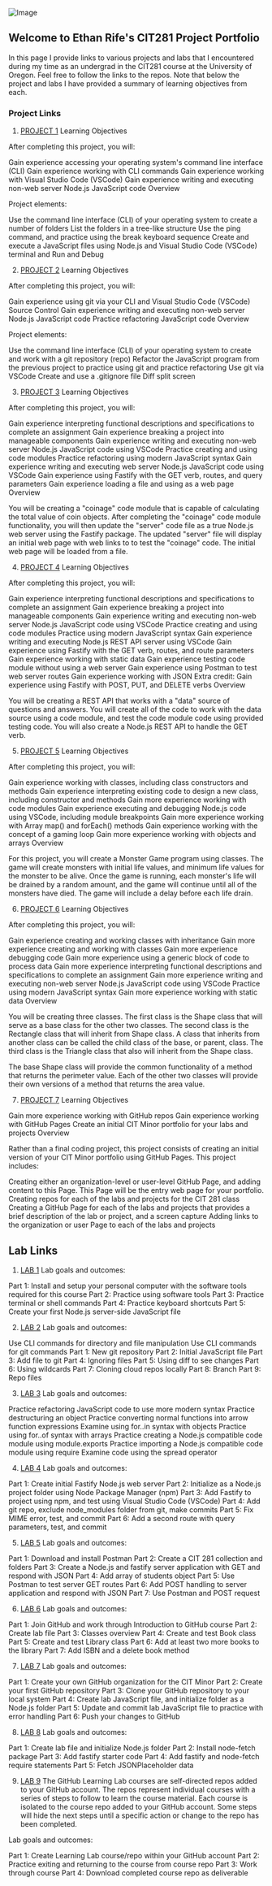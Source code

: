 ![Image](https://images.unsplash.com/photo-1510915228340-29c85a43dcfe?ixid=MnwxMjA3fDB8MHxzZWFyY2h8MXx8Y29kZXJ8ZW58MHx8MHx8&ixlib=rb-1.2.1&auto=format&fit=crop&w=800&q=60)
## Welcome to Ethan Rife's CIT281 Project Portfolio

In this page I provide links to various projects and labs that I encountered during my time as an undergrad in the CIT281 course at the University of Oregon. Feel free to follow the links to the repos. Note that below the project and labs I have provided a summary of learning objectives from each.

### Project Links

1. [PROJECT 1](https://github.com/EthanRife/cit281-p1.git)
Learning Objectives

After completing this project, you will:

Gain experience accessing your operating system's command line interface (CLI)
Gain experience working with CLI commands
Gain experience working with Visual Studio Code (VSCode)
Gain experience writing and executing non-web server Node.js JavaScript code
Overview

Project elements:

Use the command line interface (CLI) of your operating system to create a number of folders
List the folders in a tree-like structure
Use the ping command, and practice using the break keyboard sequence
Create and execute a JavaScript files using Node.js and Visual Studio Code (VSCode) terminal and Run and Debug

2. [PROJECT 2](https://github.com/EthanRife/cit281-p2.git)
Learning Objectives

After completing this project, you will:

Gain experience using git via your CLI and Visual Studio Code (VSCode) Source Control
Gain experience writing and executing non-web server Node.js JavaScript code
Practice refactoring JavaScript code
Overview

Project elements:

Use the command line interface (CLI) of your operating system to create and work with a git repository (repo)
Refactor the JavaScript program from the previous project to practice using git and practice refactoring
Use git via VSCode
Create and use a .gitignore file
Diff split screen

3. [PROJECT 3](https://github.com/EthanRife/cit281-p3.git)
Learning Objectives

After completing this project, you will:

Gain experience interpreting functional descriptions and specifications to complete an assignment
Gain experience breaking a project into manageable components
Gain experience writing and executing non-web server Node.js JavaScript code using VSCode
Practice creating and using code modules
Practice refactoring using modern JavaScript syntax
Gain experience writing and executing web server Node.js JavaScript code using VSCode
Gain experience using Fastify with the GET verb, routes, and query parameters
Gain experience loading a file and using as a web page
Overview

You will be creating a "coinage" code module that is capable of calculating the total value of coin objects. After completing the "coinage" code module functionality, you will then update the "server" code file as a true Node.js web server using the Fastify package. The updated "server" file will display an initial web page with web links to to test the "coinage" code. The initial web page will be loaded from a file.

4. [PROJECT 4](https://github.com/EthanRife/cit281-p4.git)
Learning Objectives

After completing this project, you will:

Gain experience interpreting functional descriptions and specifications to complete an assignment
Gain experience breaking a project into manageable components
Gain experience writing and executing non-web server Node.js JavaScript code using VSCode
Practice creating and using code modules
Practice using modern JavaScript syntax
Gain experience writing and executing Node.js REST API server using VSCode
Gain experience using Fastify with the GET verb, routes, and route parameters
Gain experience working with static data
Gain experience testing code module without using a web server
Gain experience using Postman to test web server routes
Gain experience working with JSON
Extra credit: Gain experience using Fastify with POST, PUT, and DELETE verbs
Overview

You will be creating a REST API that works with a "data" source of questions and answers. You will create all of the code to work with the data source using a code module, and test the code module code using provided testing code. You will also create a Node.js REST API to handle the GET verb. 

5. [PROJECT 5](https://github.com/EthanRife/cit281-p5.git)
Learning Objectives

After completing this project, you will:

Gain experience working with classes, including class constructors and methods
Gain experience interpreting existing code to design a new class, including constructor and methods
Gain more experience working with code modules
Gain experience executing and debugging Node.js code using VSCode, including module breakpoints
Gain more experience working with Array map() and forEach() methods
Gain experience working with the concept of a gaming loop
Gain more experience working with objects and arrays
Overview

For this project, you will create a Monster Game program using classes. The game will create monsters with initial life values, and minimum life values for the monster to be alive. Once the game is running, each monster's life will be drained by a random amount, and the game will continue until all of the monsters have died. The game will include a delay before each life drain.

6. [PROJECT 6](https://github.com/EthanRife/cit281-p6.git)
Learning Objectives

After completing this project, you will:

Gain experience creating and working classes with inheritance
Gain more experience creating and working with classes
Gain more experience debugging code
Gain more experience using a generic block of code to process data
Gain more experience interpreting functional descriptions and specifications to complete an assignment
Gain more experience writing and executing non-web server Node.js JavaScript code using VSCode
Practice using modern JavaScript syntax
Gain more experience working with static data
Overview

You will be creating three classes. The first class is the Shape class that will serve as a base class for the other two classes. The second class is the Rectangle class that will inherit from Shape class. A class that inherits from another class can be called the child class of the base, or parent, class. The third class is the Triangle class that also will inherit from the Shape class.

The base Shape class will provide the common functionality of a method that returns the perimeter value. Each of the other two classes will provide their own versions of a method that returns the area value. 

7. [PROJECT 7](https://github.com/EthanRife/CIT281-Projects.git)
Learning Objectives

Gain more experience working with GitHub repos
Gain experience working with GitHub Pages
Create an initial CIT Minor portfolio for your labs and projects
Overview

Rather than a final coding project, this project consists of creating an initial version of your CIT Minor portfolio using GitHub Pages. This project includes:

Creating either an organization-level or user-level GitHub Page, and adding content to this Page. This Page will be the entry web page for your portfolio.
Creating repos for each of the labs and projects for the CIT 281 class
Creating a GitHub Page for each of the labs and projects that provides a brief description of the lab or project, and a screen capture
Adding links to the organization or user Page to each of the labs and projects

## Lab Links

1. [LAB 1](https://github.com/EthanRife/cit281-lab1.git)
Lab goals and outcomes:

Part 1: Install and setup your personal computer with the software tools required for this course
Part 2: Practice using software tools
Part 3: Practice terminal or shell commands
Part 4: Practice keyboard shortcuts
Part 5: Create your first Node.js server-side JavaScript file

2. [LAB 2](https://github.com/EthanRife/cit281-lab2.git)
Lab goals and outcomes:

Use CLI commands for directory and file manipulation
Use CLI commands for git commands
Part 1: New git repository
Part 2: Initial JavaScript file
Part 3: Add file to git
Part 4: Ignoring files
Part 5: Using diff to see changes
Part 6: Using wildcards
Part 7: Cloning cloud repos locally
Part 8: Branch
Part 9: Repo files

3. [LAB 3](https://github.com/EthanRife/cit281-lab3.git)
Lab goals and outcomes:

Practice refactoring JavaScript code to use more modern syntax
Practice destructuring an object
Practice converting normal functions into arrow function expressions
Examine using for..in  syntax with objects
Practice using for..of syntax with arrays
Practice creating a Node.js compatible code module using module.exports
Practice importing a Node.js compatible code module using require
Examine code using the spread operator

4. [LAB 4](https://github.com/EthanRife/cit281-lab4.git)
Lab goals and outcomes:

Part 1: Create initial Fastify Node.js web server
Part 2: Initialize as a Node.js project folder using Node Package Manager (npm)
Part 3: Add Fastify to project using npm, and test using Visual Studio Code (VSCode)
Part 4: Add git repo, exclude node_modules folder from git, make commits
Part 5: Fix MIME error, test, and commit
Part 6: Add a second route with query parameters, test, and commit

5. [LAB 5](https://github.com/EthanRife/cit281-lab5.git)
Lab goals and outcomes:

Part 1: Download and install Postman
Part 2: Create a CIT 281 collection and folders
Part 3: Create a Node.js and fastify server application with GET and respond with JSON
Part 4: Add array of students object
Part 5: Use Postman to test server GET routes
Part 6: Add POST handling to server application and respond with JSON
Part 7: Use Postman and POST request

6. [LAB 6](https://github.com/EthanRife/cit281-lab6.git)
Lab goals and outcomes:

Part 1: Join GitHub and work through Introduction to GitHub course
Part 2: Create lab file
Part 3: Classes overview
Part 4: Create and test Book class
Part 5: Create and test Library class
Part 6: Add at least two more books to the library
Part 7: Add ISBN and a delete book method

7. [LAB 7](https://github.com/EthanRife/cit281-lab7.git)
Lab goals and outcomes:

Part 1: Create your own GitHub organization for the CIT Minor
Part 2: Create your first GitHub repository
Part 3: Clone your GitHub repository to your local system
Part 4: Create lab JavaScript file, and initialize folder as a Node.js folder
Part 5: Update and commit lab JavaScript file to practice with error handling
Part 6: Push your changes to GitHub

8. [LAB 8](https://github.com/EthanRife/cit281-lab8.git)
Lab goals and outcomes:

Part 1: Create lab file and initialize Node.js folder
Part 2: Install node-fetch package
Part 3: Add fastify starter code
Part 4: Add fastify and node-fetch require statements
Part 5: Fetch JSONPlaceholder data

9. [LAB 9](https://github.com/EthanRife/cit281-lab9.git)
The GitHub Learning Lab courses are self-directed repos added to your GitHub account. The repos represent individual courses with a series of steps to follow to learn the course material. Each course is isolated to the course repo added to your GitHub account. Some steps will hide the next steps until a specific action or change to the repo has been completed.

Lab goals and outcomes:

Part 1: Create Learning Lab course/repo within your GitHub account
Part 2: Practice exiting and returning to the course from course repo
Part 3: Work through course
Part 4: Download completed course repo as deliverable
